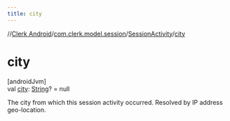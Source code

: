 ```yaml
---
title: city
---
```

//[Clerk Android](../../../index.html)/[com.clerk.model.session](../index.html)/[SessionActivity](index.html)/[city](city.html)



# city



[androidJvm]\
val [city](city.html): [String](https://kotlinlang.org/api/latest/jvm/stdlib/kotlin-stdlib/kotlin/-string/index.html)? = null



The city from which this session activity occurred. Resolved by IP address geo-location.




